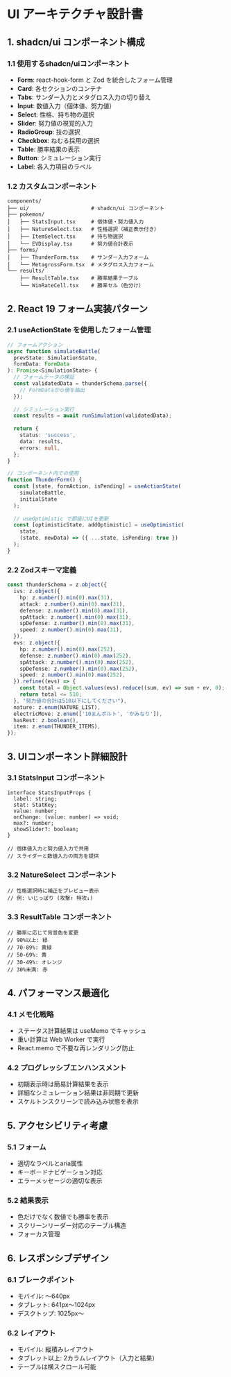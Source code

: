 # UI アーキテクチャ設計書

## 1. shadcn/ui コンポーネント構成

### 1.1 使用するshadcn/uiコンポーネント
- **Form**: react-hook-form と Zod を統合したフォーム管理
- **Card**: 各セクションのコンテナ
- **Tabs**: サンダー入力とメタグロス入力の切り替え
- **Input**: 数値入力（個体値、努力値）
- **Select**: 性格、持ち物の選択
- **Slider**: 努力値の視覚的入力
- **RadioGroup**: 技の選択
- **Checkbox**: ねむる採用の選択
- **Table**: 勝率結果の表示
- **Button**: シミュレーション実行
- **Label**: 各入力項目のラベル

### 1.2 カスタムコンポーネント
```
components/
├── ui/                    # shadcn/ui コンポーネント
├── pokemon/
│   ├── StatsInput.tsx     # 個体値・努力値入力
│   ├── NatureSelect.tsx   # 性格選択（補正表示付き）
│   ├── ItemSelect.tsx     # 持ち物選択
│   └── EVDisplay.tsx      # 努力値合計表示
├── forms/
│   ├── ThunderForm.tsx    # サンダー入力フォーム
│   └── MetagrossForm.tsx  # メタグロス入力フォーム
└── results/
    ├── ResultTable.tsx    # 勝率結果テーブル
    └── WinRateCell.tsx    # 勝率セル（色分け）
```

## 2. React 19 フォーム実装パターン

### 2.1 useActionState を使用したフォーム管理

```typescript
// フォームアクション
async function simulateBattle(
  prevState: SimulationState,
  formData: FormData
): Promise<SimulationState> {
  // フォームデータの検証
  const validatedData = thunderSchema.parse({
    // FormDataから値を抽出
  });
  
  // シミュレーション実行
  const results = await runSimulation(validatedData);
  
  return {
    status: 'success',
    data: results,
    errors: null,
  };
}

// コンポーネント内での使用
function ThunderForm() {
  const [state, formAction, isPending] = useActionState(
    simulateBattle,
    initialState
  );
  
  // useOptimistic で即座にUIを更新
  const [optimisticState, addOptimistic] = useOptimistic(
    state,
    (state, newData) => ({ ...state, isPending: true })
  );
}
```

### 2.2 Zodスキーマ定義

```typescript
const thunderSchema = z.object({
  ivs: z.object({
    hp: z.number().min(0).max(31),
    attack: z.number().min(0).max(31),
    defense: z.number().min(0).max(31),
    spAttack: z.number().min(0).max(31),
    spDefense: z.number().min(0).max(31),
    speed: z.number().min(0).max(31),
  }),
  evs: z.object({
    hp: z.number().min(0).max(252),
    defense: z.number().min(0).max(252),
    spAttack: z.number().min(0).max(252),
    spDefense: z.number().min(0).max(252),
    speed: z.number().min(0).max(252),
  }).refine((evs) => {
    const total = Object.values(evs).reduce((sum, ev) => sum + ev, 0);
    return total <= 510;
  }, "努力値の合計は510以下にしてください"),
  nature: z.enum(NATURE_LIST),
  electricMove: z.enum(['10まんボルト', 'かみなり']),
  hasRest: z.boolean(),
  item: z.enum(THUNDER_ITEMS),
});
```

## 3. UIコンポーネント詳細設計

### 3.1 StatsInput コンポーネント
```tsx
interface StatsInputProps {
  label: string;
  stat: StatKey;
  value: number;
  onChange: (value: number) => void;
  max?: number;
  showSlider?: boolean;
}

// 個体値入力と努力値入力で共用
// スライダーと数値入力の両方を提供
```

### 3.2 NatureSelect コンポーネント
```tsx
// 性格選択時に補正をプレビュー表示
// 例: いじっぱり (攻撃↑ 特攻↓)
```

### 3.3 ResultTable コンポーネント
```tsx
// 勝率に応じて背景色を変更
// 90%以上: 緑
// 70-89%: 黄緑
// 50-69%: 黄
// 30-49%: オレンジ
// 30%未満: 赤
```

## 4. パフォーマンス最適化

### 4.1 メモ化戦略
- ステータス計算結果は useMemo でキャッシュ
- 重い計算は Web Worker で実行
- React.memo で不要な再レンダリング防止

### 4.2 プログレッシブエンハンスメント
- 初期表示時は簡易計算結果を表示
- 詳細なシミュレーション結果は非同期で更新
- スケルトンスクリーンで読み込み状態を表示

## 5. アクセシビリティ考慮

### 5.1 フォーム
- 適切なラベルとaria属性
- キーボードナビゲーション対応
- エラーメッセージの適切な表示

### 5.2 結果表示
- 色だけでなく数値でも勝率を表示
- スクリーンリーダー対応のテーブル構造
- フォーカス管理

## 6. レスポンシブデザイン

### 6.1 ブレークポイント
- モバイル: 〜640px
- タブレット: 641px〜1024px
- デスクトップ: 1025px〜

### 6.2 レイアウト
- モバイル: 縦積みレイアウト
- タブレット以上: 2カラムレイアウト（入力と結果）
- テーブルは横スクロール可能